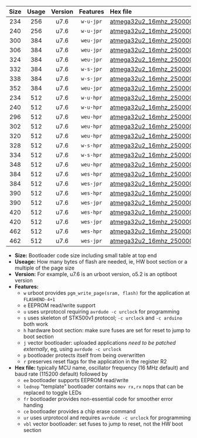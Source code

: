 |Size|Usage|Version|Features|Hex file|
|:-:|:-:|:-:|:-:|:--|
|234|256|u7.6|`w-u-jpr`|[atmega32u2_16mhz_250000bps_ur_vbl.hex](https://raw.githubusercontent.com/stefanrueger/urboot/main//atmega32u2_16mhz_250000bps_ur_vbl.hex)|
|240|256|u7.6|`w-u-jpr`|[atmega32u2_16mhz_250000bps_lednop_ur_vbl.hex](https://raw.githubusercontent.com/stefanrueger/urboot/main//atmega32u2_16mhz_250000bps_lednop_ur_vbl.hex)|
|300|384|u7.6|`weu-jpr`|[atmega32u2_16mhz_250000bps_ee_ur_vbl.hex](https://raw.githubusercontent.com/stefanrueger/urboot/main//atmega32u2_16mhz_250000bps_ee_ur_vbl.hex)|
|306|384|u7.6|`weu-jpr`|[atmega32u2_16mhz_250000bps_ee_lednop_ur_vbl.hex](https://raw.githubusercontent.com/stefanrueger/urboot/main//atmega32u2_16mhz_250000bps_ee_lednop_ur_vbl.hex)|
|324|384|u7.6|`weu-jpr`|[atmega32u2_16mhz_250000bps_ee_lednop_fr_ur_vbl.hex](https://raw.githubusercontent.com/stefanrueger/urboot/main//atmega32u2_16mhz_250000bps_ee_lednop_fr_ur_vbl.hex)|
|332|384|u7.6|`w-s-jpr`|[atmega32u2_16mhz_250000bps_vbl.hex](https://raw.githubusercontent.com/stefanrueger/urboot/main//atmega32u2_16mhz_250000bps_vbl.hex)|
|338|384|u7.6|`w-s-jpr`|[atmega32u2_16mhz_250000bps_lednop_vbl.hex](https://raw.githubusercontent.com/stefanrueger/urboot/main//atmega32u2_16mhz_250000bps_lednop_vbl.hex)|
|352|384|u7.6|`weu-jpr`|[atmega32u2_16mhz_250000bps_ee_lednop_fr_ce_ur_vbl.hex](https://raw.githubusercontent.com/stefanrueger/urboot/main//atmega32u2_16mhz_250000bps_ee_lednop_fr_ce_ur_vbl.hex)|
|234|512|u7.6|`w-u-hpr`|[atmega32u2_16mhz_250000bps_ur.hex](https://raw.githubusercontent.com/stefanrueger/urboot/main//atmega32u2_16mhz_250000bps_ur.hex)|
|240|512|u7.6|`w-u-hpr`|[atmega32u2_16mhz_250000bps_lednop_ur.hex](https://raw.githubusercontent.com/stefanrueger/urboot/main//atmega32u2_16mhz_250000bps_lednop_ur.hex)|
|296|512|u7.6|`weu-hpr`|[atmega32u2_16mhz_250000bps_ee_ur.hex](https://raw.githubusercontent.com/stefanrueger/urboot/main//atmega32u2_16mhz_250000bps_ee_ur.hex)|
|302|512|u7.6|`weu-hpr`|[atmega32u2_16mhz_250000bps_ee_lednop_ur.hex](https://raw.githubusercontent.com/stefanrueger/urboot/main//atmega32u2_16mhz_250000bps_ee_lednop_ur.hex)|
|320|512|u7.6|`weu-hpr`|[atmega32u2_16mhz_250000bps_ee_lednop_fr_ur.hex](https://raw.githubusercontent.com/stefanrueger/urboot/main//atmega32u2_16mhz_250000bps_ee_lednop_fr_ur.hex)|
|328|512|u7.6|`w-s-hpr`|[atmega32u2_16mhz_250000bps.hex](https://raw.githubusercontent.com/stefanrueger/urboot/main//atmega32u2_16mhz_250000bps.hex)|
|334|512|u7.6|`w-s-hpr`|[atmega32u2_16mhz_250000bps_lednop.hex](https://raw.githubusercontent.com/stefanrueger/urboot/main//atmega32u2_16mhz_250000bps_lednop.hex)|
|348|512|u7.6|`weu-hpr`|[atmega32u2_16mhz_250000bps_ee_lednop_fr_ce_ur.hex](https://raw.githubusercontent.com/stefanrueger/urboot/main//atmega32u2_16mhz_250000bps_ee_lednop_fr_ce_ur.hex)|
|384|512|u7.6|`wes-hpr`|[atmega32u2_16mhz_250000bps_ee.hex](https://raw.githubusercontent.com/stefanrueger/urboot/main//atmega32u2_16mhz_250000bps_ee.hex)|
|384|512|u7.6|`wes-jpr`|[atmega32u2_16mhz_250000bps_ee_vbl.hex](https://raw.githubusercontent.com/stefanrueger/urboot/main//atmega32u2_16mhz_250000bps_ee_vbl.hex)|
|390|512|u7.6|`wes-hpr`|[atmega32u2_16mhz_250000bps_ee_lednop.hex](https://raw.githubusercontent.com/stefanrueger/urboot/main//atmega32u2_16mhz_250000bps_ee_lednop.hex)|
|390|512|u7.6|`wes-jpr`|[atmega32u2_16mhz_250000bps_ee_lednop_vbl.hex](https://raw.githubusercontent.com/stefanrueger/urboot/main//atmega32u2_16mhz_250000bps_ee_lednop_vbl.hex)|
|420|512|u7.6|`wes-hpr`|[atmega32u2_16mhz_250000bps_ee_lednop_fr.hex](https://raw.githubusercontent.com/stefanrueger/urboot/main//atmega32u2_16mhz_250000bps_ee_lednop_fr.hex)|
|420|512|u7.6|`wes-jpr`|[atmega32u2_16mhz_250000bps_ee_lednop_fr_vbl.hex](https://raw.githubusercontent.com/stefanrueger/urboot/main//atmega32u2_16mhz_250000bps_ee_lednop_fr_vbl.hex)|
|462|512|u7.6|`wes-hpr`|[atmega32u2_16mhz_250000bps_ee_lednop_fr_ce.hex](https://raw.githubusercontent.com/stefanrueger/urboot/main//atmega32u2_16mhz_250000bps_ee_lednop_fr_ce.hex)|
|462|512|u7.6|`wes-jpr`|[atmega32u2_16mhz_250000bps_ee_lednop_fr_ce_vbl.hex](https://raw.githubusercontent.com/stefanrueger/urboot/main//atmega32u2_16mhz_250000bps_ee_lednop_fr_ce_vbl.hex)|

- **Size:** Bootloader code size including small table at top end
- **Useage:** How many bytes of flash are needed, ie, HW boot section or a multiple of the page size
- **Version:** For example, u7.6 is an urboot version, o5.2 is an optiboot version
- **Features:**
  + `w` urboot provides `pgm_write_page(sram, flash)` for the application at `FLASHEND-4+1`
  + `e` EEPROM read/write support
  + `u` uses urprotocol requiring `avrdude -c urclock` for programming
  + `s` uses skeleton of STK500v1 protocol; `-c urclock` and `-c arduino` both work
  + `h` hardware boot section: make sure fuses are set for reset to jump to boot section
  + `j` vector bootloader: uploaded applications *need to be patched externally*, eg, using `avrdude -c urclock`
  + `p` bootloader protects itself from being overwritten
  + `r` preserves reset flags for the application in the register R2
- **Hex file:** typically MCU name, oscillator frequency (16 MHz default) and baud rate (115200 default) followed by
  + `ee` bootloader supports EEPROM read/write
  + `lednop` "template" bootloader contains `mov rx,rx` nops that can be replaced to toggle LEDs
  + `fr` bootloader provides non-essential code for smoother error handing
  + `ce` bootloader provides a chip erase command
  + `ur` uses urprotocol and requires `avrdude -c urclock` for programming
  + `vbl` vector bootloader: set fuses to jump to reset, not the HW boot section
